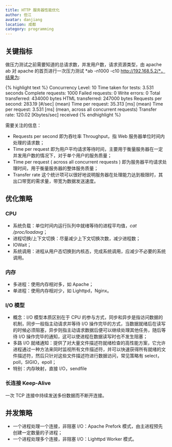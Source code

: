 ```yaml
---
title: HTTP 服务器性能优化
author: 但江
avatar: danjiang
location: 成都
category: programming
---
```


## 关键指标

做压力测试之前需要知道的总请求数，并发用户数，请求资源类型，由 apache ab 对 apache 的首页进行一次压力测试 *ab -n1000 -c10 http://192.168.5.2/*，结果为:

{% highlight text %}
Concurrency Level:      10
Time taken for tests:   3.531 seconds
Complete requests:      1000
Failed requests:        0
Write errors:           0
Total transferred:      434000 bytes
HTML transferred:       247000 bytes
Requests per second:    283.19 [#/sec] (mean)
Time per request:       35.313 [ms] (mean)
Time per request:       3.531 [ms] (mean, across all concurrent requests)
Transfer rate:          120.02 [Kbytes/sec] received
{% endhighlight %}

需要关注的信息：

- Requests per second 即为吞吐率 Throughput，指 Web 服务器单位时间内处理的请求数；
- Time per request 即为用户平均请求等待时间，主要用于衡量服务器在一定并发用户数的情况下，对于单个用户的服务质量；
- Time per request ( across all concurrent requests ) 即为服务器平均请求处理时间，用于衡量服务器的整体服务质量；
- Transfer rate 这个统计项可以很好地说明服务器在处理能力达到极限时，其出口带宽的需求量，带宽为数据发送速度。

## 优化策略

### CPU

- 系统负载：单位时间内运行队列中就绪等待的进程平均值，*cat /proc/loadavg*；
- 进程切换/上下文切换：尽量减少上下文切换次数，减少进程数；
- IOWait；
- 系统调用：进程从用户态切换到内核态，完成系统调用，应减少不必要的系统调用。

### 内存

- 多进程：使用内存相对多，如 Apache；
- 单进程：使用内存相对少，如 Lighttpd，Nginx。

### I/O 模型

- 概念：I/O 模型本质区别在于 CPU 的参与方式，同步和异步是指访问数据的机制，同步一般指主动请求并等待 I/O 操作完毕的方式，当数据就绪后在读写的时候必须阻塞，异步则指主动请求数据后便可以继续处理其他任务，随后等待 I/O 操作完毕的通知，这可以使进程在数据读写时也不发生阻塞；
- 多路 I/O 就绪通知：提供了对大量文件描述符就绪检查的高性能方案，它允许进程通过一种方法来同时监视所有文件描述符，并可以快速获得所有就绪的文件描述符，然后只针对这些文件描述符进行数据访问，常见策略有 select，poll，SIGIO，epoll；
- 特别：内存映射，直接 I/O，sendfile

### 长连接 Keep-Alive

一次 TCP 连接中持续发送多份数据而不断开连接。

## 并发策略

- 一个进程处理一个连接，非阻塞 I/O：Apache Prefork 模式，由主进程预先创建一定数量的子进程；
- 一个进程处理多个连接，非阻塞 I/O：Lighttpd Worker 模式。
